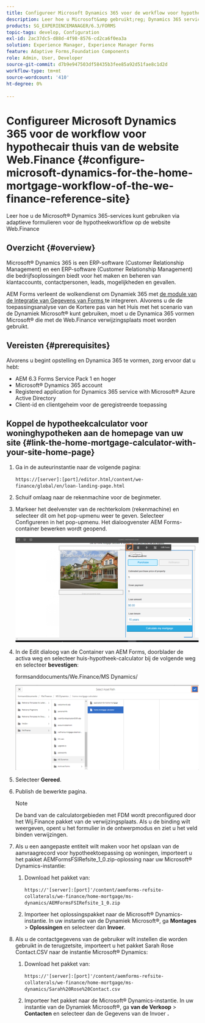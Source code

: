 ```yaml
---
title: Configureer Microsoft Dynamics 365 voor de workflow voor hypothecair thuis van de website Web.Finance
description: Leer hoe u Microsoft&amp gebruikt;reg; Dynamics 365 services via adaptieve formulieren voor de hypotheekworkflow op de website Web.Finance Reference.
products: SG_EXPERIENCEMANAGER/6.3/FORMS
topic-tags: develop, Configuration
exl-id: 2ac37dc5-d88d-4f98-8576-cd2ca6f0ea3a
solution: Experience Manager, Experience Manager Forms
feature: Adaptive Forms,Foundation Components
role: Admin, User, Developer
source-git-commit: d7b9e947503df58435b3fee85a92d51fae8c1d2d
workflow-type: tm+mt
source-wordcount: '410'
ht-degree: 0%

---
```


# Configureer Microsoft Dynamics 365 voor de workflow voor hypothecair thuis van de website Web.Finance {#configure-microsoft-dynamics-for-the-home-mortgage-workflow-of-the-we-finance-reference-site}

Leer hoe u de Microsoft® Dynamics 365-services kunt gebruiken via adaptieve formulieren voor de hypotheekworkflow op de website Web.Finance

## Overzicht {#overview}

Microsoft® Dynamics 365 is een ERP-software (Customer Relationship Management) en een ERP-software (Customer Relationship Management) die bedrijfsoplossingen biedt voor het maken en beheren van klantaccounts, contactpersonen, leads, mogelijkheden en gevallen.

AEM Forms verleent de wolkendienst om Dynamiek 365 met [ de module van de Integratie van Gegevens van Forms ](/help/forms/using/data-integration.md) te integreren. Alvorens u de de toepassingsanalyse van de Kortere pas van het Huis met het scenario van de Dynamiek Microsoft® kunt gebruiken, moet u de Dynamica 365 vormen Microsoft® die met de Web.Finance verwijzingsplaats moet worden gebruikt.

## Vereisten {#prerequisites}

Alvorens u begint opstelling en Dynamica 365 te vormen, zorg ervoor dat u hebt:

* AEM 6.3 Forms Service Pack 1 en hoger
* Microsoft® Dynamics 365 account
* Registered application for Dynamics 365 service with Microsoft® Azure Active Directory
* Client-id en clientgeheim voor de geregistreerde toepassing

## Koppel de hypotheekcalculator voor woninghypotheken aan de homepage van uw site {#link-the-home-mortgage-calculator-with-your-site-home-page}

1. Ga in de auteurinstantie naar de volgende pagina:

   `https://[server]:[port]/editor.html/content/we-finance/global/en/loan-landing-page.html`

1. Schuif omlaag naar de rekenmachine voor de beginmeter.
1. Markeer het deelvenster van de rechterkolom (rekenmachine) en selecteer dit om het pop-upmenu weer te geven. Selecteer Configureren in het pop-upmenu. Het dialoogvenster AEM Forms-container bewerken wordt geopend.

   ![ calculatorconfigpanel ](assets/calculatorconfigurepanel.png)

1. In de Edit dialoog van de Container van AEM Forms, doorblader de activa weg en selecteer huis-hypotheek-calculator bij de volgende weg en selecteer **bevestigen**:

   formsanddocuments/We.Finance/MS Dynamics/

   ![ selectassetpath ](assets/selectassetpath.png)

1. Selecteer **Gereed**.
1. Publish de bewerkte pagina.

   >[!NOTE]
   >
   >De band van de calculatorgebieden met FDM wordt preconfigured door het Wij.Finance pakket van de verwijzingsplaats. Als u de binding wilt weergeven, opent u het formulier in de ontwerpmodus en ziet u het veld binden verwijzingen.

1. Als u een aangepaste entiteit wilt maken voor het opslaan van de aanvraagrecord voor hypotheektoepassing op woningen, importeert u het pakket AEMFormsFSIRefsite_1_0.zip-oplossing naar uw Microsoft® Dynamics-instantie:

   1. Download het pakket van:

      `https://'[server]:[port]'/content/aemforms-refsite-collaterals/we-finance/home-mortgage/ms-dynamics/AEMFormsFSIRefsite_1_0.zip`

   1. Importeer het oplossingspakket naar de Microsoft® Dynamics-instantie. In uw instantie van de Dynamiek Microsoft®, ga **Montages** > **Oplossingen** en selecteer dan **Invoer**.

1. Als u de contactgegevens van de gebruiker wilt instellen die worden gebruikt in de terugzetsite, importeert u het pakket Sarah Rose Contact.CSV naar de instantie Microsoft® Dynamics:

   1. Download het pakket van:

      `https://'[server]:[port]'/content/aemforms-refsite-collaterals/we-finance/home-mortgage/ms-dynamics/Sarah%20Rose%20Contact.csv`

   1. Importeer het pakket naar de Microsoft® Dynamics-instantie. In uw instantie van de Dynamiek Microsoft®, ga **van de Verkoop** > **Contacten** en selecteer dan de Gegevens van de Invoer **.**
